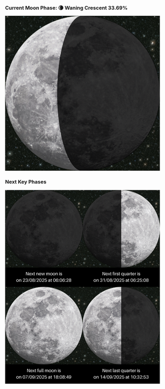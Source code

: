 ### Current Moon Phase: 🌘 Waning Crescent 33.69%
![Moon Phase](moonphase.png)
### Next Key Phases
![Gallery](gallery.png)